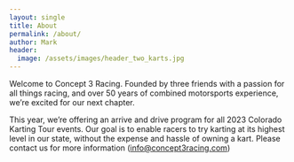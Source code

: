 ```yaml
---
layout: single
title: About
permalink: /about/
author: Mark
header:
  image: /assets/images/header_two_karts.jpg
---
```


Welcome to Concept 3 Racing. Founded by three friends with a passion for all things racing, and over 50 years of combined motorsports experience, we’re excited for our next chapter.  

This year, we’re offering an arrive and drive program for all 2023 Colorado Karting Tour events.
Our goal is to enable racers to try karting at its highest level in our state, without the expense and hassle of owning a kart. Please contact us for more information (info@concept3racing.com)
